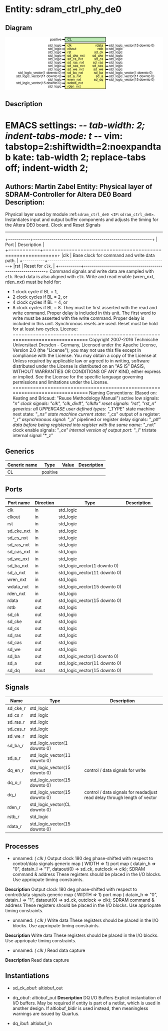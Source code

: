 # Entity: sdram_ctrl_phy_de0
## Diagram
![Diagram](sdram_ctrl_phy_de0.svg "Diagram")
## Description
EMACS settings: -*-  tab-width: 2; indent-tabs-mode: t -*-
vim: tabstop=2:shiftwidth=2:noexpandtab
kate: tab-width 2; replace-tabs off; indent-width 2;
=============================================================================
Authors:					Martin Zabel
Entity:					Physical layer of SDRAM-Controller for Altera DE0 Board
Description:
-------------------------------------
Physical layer used by module :ref:`sdram_ctrl_de0 <IP:sdram_ctrl_de0>`.
Instantiates input and output buffer components and adjusts the timing for
the Altera DE0 board.
Clock and Reset Signals
***********************
+-----------+-----------------------------------------------------------+
| Port      | Description                                               |
+===========+===========================================================+
|clk        | Base clock for command and write data path.               |
+-----------+-----------------------------------------------------------+
|rst        | Reset for ``clk``.                                        |
+-----------+-----------------------------------------------------------+
Command signals and write data are sampled with ``clk``.
Read data is also aligned with ``clk``.
Write and read enable (wren_nxt, rden_nxt) must be hold for:
* 1 clock cycle  if BL = 1,
* 2 clock cycles if BL = 2, or
* 4 clock cycles if BL = 4, or
* 8 clock cycles if BL = 8.
They must be first asserted with the read and write command. Proper delay is
included in this unit.
The first word to write must be asserted with the write command. Proper
delay is included in this unit.
Synchronous resets are used. Reset must be hold for at least two cycles.
License:
=============================================================================
Copyright 2007-2016 Technische Universitaet Dresden - Germany,
Licensed under the Apache License, Version 2.0 (the "License");
you may not use this file except in compliance with the License.
You may obtain a copy of the License at
Unless required by applicable law or agreed to in writing, software
distributed under the License is distributed on an "AS IS" BASIS,
WITHOUT WARRANTIES OR CONDITIONS OF ANY KIND, either express or implied.
See the License for the specific language governing permissions and
limitations under the License.
=============================================================================
Naming Conventions:
(Based on: Keating and Bricaud: "Reuse Methodology Manual")
active low signals: "*_n"
clock signals: "clk", "clk_div#", "clk_#x"
reset signals: "rst", "rst_n"
generics: all UPPERCASE
user defined types: "*_TYPE"
state machine next state: "*_ns"
state machine current state: "*_cs"
output of a register: "*_r"
asynchronous signal: "*_a"
pipelined or register delay signals: "*_p#"
data before being registered into register with the same name: "*_nxt"
clock enable signals: "*_ce"
internal version of output port: "*_i"
tristate internal signal "*_z"
## Generics
| Generic name | Type     | Value | Description |
| ------------ | -------- | ----- | ----------- |
| CL           | positive |       |             |
## Ports
| Port name  | Direction | Type                          | Description |
| ---------- | --------- | ----------------------------- | ----------- |
| clk        | in        | std_logic                     |             |
| clkout     | in        | std_logic                     |             |
| rst        | in        | std_logic                     |             |
| sd_cke_nxt | in        | std_logic                     |             |
| sd_cs_nxt  | in        | std_logic                     |             |
| sd_ras_nxt | in        | std_logic                     |             |
| sd_cas_nxt | in        | std_logic                     |             |
| sd_we_nxt  | in        | std_logic                     |             |
| sd_ba_nxt  | in        | std_logic_vector(1 downto 0)  |             |
| sd_a_nxt   | in        | std_logic_vector(11 downto 0) |             |
| wren_nxt   | in        | std_logic                     |             |
| wdata_nxt  | in        | std_logic_vector(15 downto 0) |             |
| rden_nxt   | in        | std_logic                     |             |
| rdata      | out       | std_logic_vector(15 downto 0) |             |
| rstb       | out       | std_logic                     |             |
| sd_ck      | out       | std_logic                     |             |
| sd_cke     | out       | std_logic                     |             |
| sd_cs      | out       | std_logic                     |             |
| sd_ras     | out       | std_logic                     |             |
| sd_cas     | out       | std_logic                     |             |
| sd_we      | out       | std_logic                     |             |
| sd_ba      | out       | std_logic_vector(1 downto 0)  |             |
| sd_a       | out       | std_logic_vector(11 downto 0) |             |
| sd_dq      | inout     | std_logic_vector(15 downto 0) |             |
## Signals
| Name     | Type                          | Description                                                               |
| -------- | ----------------------------- | ------------------------------------------------------------------------- |
| sd_cke_r | std_logic                     |                                                                           |
| sd_cs_r  | std_logic                     |                                                                           |
| sd_ras_r | std_logic                     |                                                                           |
| sd_cas_r | std_logic                     |                                                                           |
| sd_we_r  | std_logic                     |                                                                           |
| sd_ba_r  | std_logic_vector(1 downto 0)  |                                                                           |
| sd_a_r   | std_logic_vector(11 downto 0) |                                                                           |
| dq_en_r  | std_logic_vector(15 downto 0) | control / data signals for write                                          |
| dq_o_r   | std_logic_vector(15 downto 0) |                                                                           |
| dq_i     | std_logic_vector(15 downto 0) | control / data signals for readadjust read delay through length of vector |
| rden_r   | std_logic_vector(CL downto 0) |                                                                           |
| rstb_r   | std_logic                     |                                                                           |
| rdata_r  | std_logic_vector(15 downto 0) |                                                                           |
## Processes
- unnamed: _( clk )_
Output clock 180 deg phase-shifted with respect to control/data signals
 generic map (
   WIDTH => 1)
 port map (
   datain_h   => "0",
   datain_l   => "1",
   dataout(0) => sd_ck,
   outclock   => clk);
SDRAM command & address
These registers should be placed in the I/O blocks.
Use appriopate timing constraints.

**Description**
Output clock 180 deg phase-shifted with respect to control/data signals
 generic map (
   WIDTH => 1)
 port map (
   datain_h   => "0",
   datain_l   => "1",
   dataout(0) => sd_ck,
   outclock   => clk);
SDRAM command & address
These registers should be placed in the I/O blocks.
Use appriopate timing constraints.

- unnamed: _( clk )_
Write data
These registers should be placed in the I/O blocks.
Use appriopate timing constraints.

**Description**
Write data
These registers should be placed in the I/O blocks.
Use appriopate timing constraints.

- unnamed: _( clk )_
Read data capture

**Description**
Read data capture

## Instantiations
- sd_ck_obuf: altiobuf_out
- dq_obuf: altiobuf_out
**Description**
DQ I/O Buffers
Explicit instantiation of I/O buffers. May be required if entity is part
of a netlist, which is used in another design.
If altiobuf_bidir is used instead, then meaningless warnings are issued by
Quartus.

- dq_ibuf: altiobuf_in

